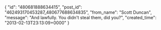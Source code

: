  {
   "id": "480681888634415",
   "post_id": "462493170453287_480677688634835",
   "from_name": "Scott Duncan",
   "message": "And lawfully. You didn't steal them, did you?",
   "created_time": "2013-02-13T23:13:09+0000"
 }
